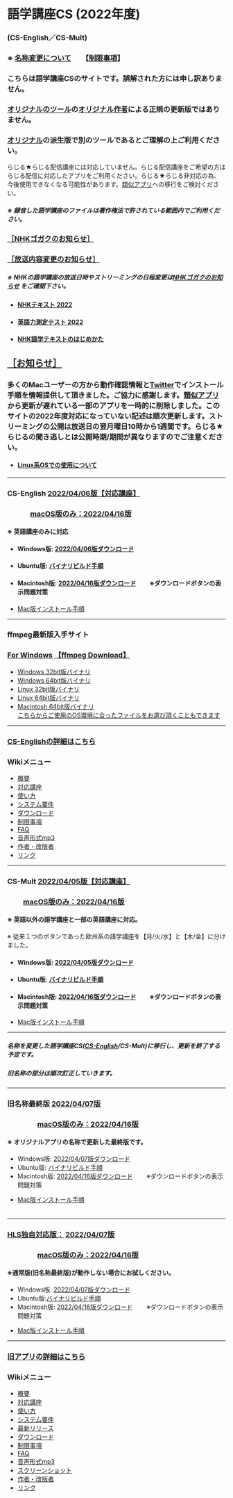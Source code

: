 # 語学講座CS (2022年度)      
### (CS-English／CS-Mult)
### ※ [名称変更について](https://github.com/CSReviser/CaptureStream/wiki/名称変更について) 　  【[制限事項](https://github.com/CSReviser/CS-English/wiki/%E5%88%B6%E9%99%90%E4%BA%8B%E9%A0%85)】           
### こちらは語学講座CSのサイトです。誤解された方には申し訳ありません。          
### [オリジナルのツール](https://osdn.net/projects/capturestream/)の[オリジナル作者](https://github.com/CSReviser/CaptureStream/wiki/%E4%BD%9C%E8%80%85%E3%83%BB%E6%94%B9%E7%89%88%E8%80%85)による正規の更新版ではありません。                
### [オリジナル](https://osdn.net/projects/capturestream/)の派生版で別のツールであるとご理解の上ご利用ください。　　　　　　　　
                               
らじる★らじる配信講座には対応していません。らじる配信講座をご希望の方はらじる配信に対応したアプリをご利用ください。らじる★らじる非対応の為、今後使用できなくなる可能性があります。[類似アプリ](https://github.com/CSReviser/CS-English/wiki/類似アプリ)への移行をご検討ください。       
##### ※ 録音した語学講座のファイルは著作権法で許されている範囲内でご利用ください。            
### [［NHKゴガクのお知らせ］](https://www2.nhk.or.jp/gogaku/topics.cgi)   
### [［放送内容変更のお知らせ］](https://www2.nhk.or.jp/gogaku/topics2.cgi)   
##### ※ NHKの語学講座の放送日時やストリーミングの日程変更は[NHKゴガクのお知らせ](https://www2.nhk.or.jp/gogaku/topics.cgi) をご確認下さい。                     
- #### [NHKテキスト 2022](https://www.nhk-book.co.jp/text/index.html)
- #### [英語力測定テスト 2022](https://eigoryoku.nhk-book.co.jp/?_ga=2.177137829.1000592643.1613186020-1646930887.1611275979)
- #### [NHK語学テキストのはじめかた](https://www.nhk-book.co.jp/pr/text/hajimekata.html)

## [［お知らせ］](https://github.com/CSReviser/CS-English/wiki/お知らせ)     
### 多くのMacユーザーの方から動作確認情報と[Twitter](https://twitter.com/Miiaaenglish/status/1515131329112858626?s=20&t=fKw38ZN5fkIG9q911hDAFw)でインストール手順を情報提供して頂きました。ご協力に感謝します。[類似アプリ](https://github.com/CSReviser/CS-English/wiki/類似アプリ)から更新が遅れている一部のアプリを一時的に削除しました。このサイトの2022年度対応になっていない記述は順次更新します。ストリーミングの公開は放送日の翌月曜日10時から1週間です。らじる★らじるの聞き逃しとは公開時期/期間が異なりますのでご注意ください。                     　　           　　       

* #### [Linux系OSでの使用について](https://github.com/CSReviser/CS-English/wiki/Linux)       

***
### CS-English [2022/04/06版](https://github.com/CSReviser/CS-English/releases/tag/20220406)[【対応講座】](https://github.com/CSReviser/CS-English/wiki/%E5%AF%BE%E5%BF%9C%E8%AC%9B%E5%BA%A7)                 
### 　　　 [macOS版のみ：2022/04/16版](https://github.com/CSReviser/CS-English/releases/tag/20220416)         
#### ※ 英語講座のみに対応
   - #### Windows版: [2022/04/06版ダウンロード](https://github.com/CSReviser/CS-English/releases/download/20220406/CS-English-Windows-20220406.zip)                          
   - #### Ubuntu版: [バイナリビルド手順](https://github.com/CSReviser/CS-English/wiki/ubuntuビルド手順) 
   - #### Macintosh版: [2022/04/16版ダウンロード](https://github.com/CSReviser/CS-English/releases/download/20220416/CS-English-Macintosh-20220416.dmg) 　　※ダウンロードボタンの表示問題対策        
   -  [Mac版インストール手順](https://github.com/CSReviser/CS-English/wiki/Mac%E7%89%88%E3%82%A4%E3%83%B3%E3%82%B9%E3%83%88%E3%83%BC%E3%83%AB%E6%89%8B%E9%A0%86)                          　　　           　　                            


---
### ffmpeg最新版入手サイト
### [For Windows](https://www.gyan.dev/ffmpeg/builds/)               [【ffmpeg Download】](https://www.ffmpeg.org/download.html)        　                
   * [Windows 32bit版バイナリ](https://github.com/sudo-nautilus/FFmpeg-Builds-Win32/wiki/Latest)         
   * [Windows 64bit版バイナリ](https://github.com/BtbN/FFmpeg-Builds/wiki/Latest)   
   * [Linux 32bit版バイナリ](https://johnvansickle.com/ffmpeg/builds/ffmpeg-git-i686-static.tar.xz)           
   * [Linux 64bit版バイナリ](https://johnvansickle.com/ffmpeg/builds/ffmpeg-git-amd64-static.tar.xz)              
   * [Macintosh 64bit版バイナリ](https://evermeet.cx/ffmpeg/)               
     [こちらからご使用のOS環境に合ったファイルをお選び頂くこともできます](https://ffbinaries.com/downloads)
         
                       

                                
***
### [CS-Englishの詳細はこちら](https://github.com/CSReviser/CS-English/wiki/CS-English)                 　　　　
### Wikiメニュー     
- [概要](https://github.com/CSReviser/CS-English/wiki/%E6%A6%82%E8%A6%81)   
- [対応講座](https://github.com/CSReviser/CS-English/wiki/%E5%AF%BE%E5%BF%9C%E8%AC%9B%E5%BA%A7)    
- [使い方](https://github.com/CSReviser/CS-English/wiki/%E4%BD%BF%E3%81%84%E6%96%B9)   
- [システム要件](https://github.com/CSReviser/CS-English/wiki/%E3%82%B7%E3%82%B9%E3%83%86%E3%83%A0%E8%A6%81%E4%BB%B6)    
- [ダウンロード](https://github.com/CSReviser/CS-English/wiki/%E3%83%80%E3%82%A6%E3%83%B3%E3%83%AD%E3%83%BC%E3%83%89)   
- [制限事項](https://github.com/CSReviser/CS-English/wiki/%E5%88%B6%E9%99%90%E4%BA%8B%E9%A0%85)   
- [FAQ](https://github.com/CSReviser/CS-English/wiki/FAQ)   
- [音声形式mp3](https://github.com/CSReviser/CaptureStream/wiki/%E9%9F%B3%E5%A3%B0%E5%BD%A2%E5%BC%8Fmp3)           
- [作者・改版者](https://github.com/CSReviser/CaptureStream/wiki/作者・改版者)   
- [リンク](https://github.com/CSReviser/CS-English/wiki/リンク)   


  

---
### CS-Mult [2022/04/05版](https://github.com/CSReviser/CS-Mult/releases/tag/20220405)[【対応講座】](https://github.com/CSReviser/CS-Mult/wiki/%E5%AF%BE%E5%BF%9C%E8%AC%9B%E5%BA%A7)                  
### 　　 [macOS版のみ：2022/04/16版](https://github.com/CSReviser/CS-Mult/releases/tag/20220416)                  
#### ※ 英語以外の語学講座と一部の英語講座に対応。          
※ 従来１つのボタンであった欧州系の語学講座を【月/火/水】と【木/金】に分けました。              
   - #### Windows版: [2022/04/05版ダウンロード](https://github.com/CSReviser/CS-Mult/releases/download/20220405/CS-Mult-Windows-20220405.zip)                          
   - #### Ubuntu版: [バイナリビルド手順](https://github.com/CSReviser/CS-Mult/wiki/ubuntuビルド手順)                          
   - #### Macintosh版: [2022/04/16版ダウンロード](https://github.com/CSReviser/CS-Mult/releases/download/20220416/CS-Mult-Macintosh-20220417.dmg) 　　※ダウンロードボタンの表示問題対策         
   -  [Mac版インストール手順](https://github.com/CSReviser/CS-English/wiki/Mac%E7%89%88%E3%82%A4%E3%83%B3%E3%82%B9%E3%83%88%E3%83%BC%E3%83%AB%E6%89%8B%E9%A0%86)                          　　　           　　                            

---
##### 名称を変更した語学講座CS([CS-English](https://github.com/CSReviser/CS-English/wiki/CS-English)/CS-Mult)に移行し、更新を終了する予定です。               
##### 旧名称の部分は順次訂正していきます。   
                                   
***
### 旧名称最終版 [2022/04/07版](https://github.com/CSReviser/CaptureStream/releases/tag/20220407)              
### 　　　　 [macOS版のみ：2022/04/16版](https://github.com/CSReviser/CaptureStream/releases/tag/20220416)                
#### ※ オリジナルアプリの名称で更新した最終版です。                  
   * Windows版: [2022/04/07版ダウンロード](https://github.com/CSReviser/CaptureStream/releases/download/20220407/CaptureStream-Windows-20220407.zip)                          
   * Ubuntu版: [バイナリビルド手順](https://github.com/CSReviser/CaptureStream/wiki/ubuntuビルド手順)                          
   * Macintosh版: [2022/04/16版ダウンロード](https://github.com/CSReviser/CaptureStream/releases/download/20220416/CaptureStream-Macintosh-20220416.dmg) 　　※ダウンロードボタンの表示問題対策         
   -  [Mac版インストール手順](https://github.com/CSReviser/CS-English/wiki/Mac%E7%89%88%E3%82%A4%E3%83%B3%E3%82%B9%E3%83%88%E3%83%BC%E3%83%AB%E6%89%8B%E9%A0%86)                          　　　           　　                                                    
　　　           　　     

***
### [HLS独自対応版：](https://github.com/CSReviser/CaptureStream/wiki/HLS%E6%96%B9%E5%BC%8F%E7%8B%AC%E8%87%AA%E5%AF%BE%E5%BF%9C%E7%89%88)  [2022/04/07版](https://github.com/CSReviser/CaptureStream-hls/releases/tag/20220407)            
### 　　　　 [macOS版のみ：2022/04/16版](https://github.com/CSReviser/CaptureStream-hls/releases/tag/20220416)  
#### ※通常版(旧名称最終版)が動作しない場合にお試しください。                          
   * Windows版: [2022/04/07版ダウンロード](https://github.com/CSReviser/CaptureStream-hls/releases/download/20220407/CaptureStream-hls-Windows-20220407.zip)                          
   * Ubuntu版:[バイナリビルド手順](https://github.com/CSReviser/CaptureStream/wiki/ビルド手順(hls版))                          
   * Macintosh版: [2022/04/16版ダウンロード](https://github.com/CSReviser/CaptureStream-hls/releases/download/20220416/CaptureStream-hls-Macintosh-20220416.dmg) 　　※ダウンロードボタンの表示問題対策         
   -  [Mac版インストール手順](https://github.com/CSReviser/CS-English/wiki/Mac%E7%89%88%E3%82%A4%E3%83%B3%E3%82%B9%E3%83%88%E3%83%BC%E3%83%AB%E6%89%8B%E9%A0%86)                          　　　           　　                                                    
                                                                                           
---
### [旧アプリの詳細はこちら](https://github.com/CSReviser/CaptureStream/wiki/CaptureStream)                 　　　
### Wikiメニュー     
- [概要](https://github.com/CSReviser/CaptureStream/wiki/%E6%A6%82%E8%A6%81)   
- [対応講座](https://github.com/CSReviser/CaptureStream/wiki/%E5%AF%BE%E5%BF%9C%E8%AC%9B%E5%BA%A7)    
- [使い方](https://github.com/CSReviser/CaptureStream/wiki/%E4%BD%BF%E3%81%84%E6%96%B9)   
- [システム要件](https://github.com/CSReviser/CaptureStream/wiki/%E3%82%B7%E3%82%B9%E3%83%86%E3%83%A0%E8%A6%81%E4%BB%B6)    
- [最新リリース](https://github.com/CSReviser/CaptureStream/wiki/%E6%9C%80%E6%96%B0%E3%83%AA%E3%83%AA%E3%83%BC%E3%82%B9)   
- [ダウンロード](https://github.com/CSReviser/CaptureStream/wiki/%E3%83%80%E3%82%A6%E3%83%B3%E3%83%AD%E3%83%BC%E3%83%89)   
- [制限事項](https://github.com/CSReviser/CaptureStream/wiki/%E5%88%B6%E9%99%90%E4%BA%8B%E9%A0%85)   
- [FAQ](https://github.com/CSReviser/CaptureStream/wiki/FAQ)   
- [音声形式mp3](https://github.com/CSReviser/CaptureStream/wiki/%E9%9F%B3%E5%A3%B0%E5%BD%A2%E5%BC%8Fmp3)           
- [スクリーンショット](https://github.com/CSReviser/CaptureStream/wiki/スクリーンショット)   
- [作者・改版者](https://github.com/CSReviser/CaptureStream/wiki/作者・改版者)   
- [リンク](https://github.com/CSReviser/CaptureStream/wiki/リンク)   


